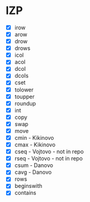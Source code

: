 # IZP

- [x] irow 
- [x] arow
- [x] drow
- [x] drows
- [x] icol 
- [x] acol 
- [x] dcol  
- [x] dcols 
- [x] cset 
- [x] tolower
- [x] toupper
- [x] roundup
- [x] int
- [x] copy 
- [x] swap
- [x] move
- [x] cmin - Kikinovo 
- [x] cmax - Kikinovo 
- [x] cseq - Vojtovo - not in repo 
- [x] rseq - Vojtovo - not in repo
- [x] csum - Danovo
- [x] cavg - Danovo
- [x] rows
- [x] beginswith 
- [x] contains 
